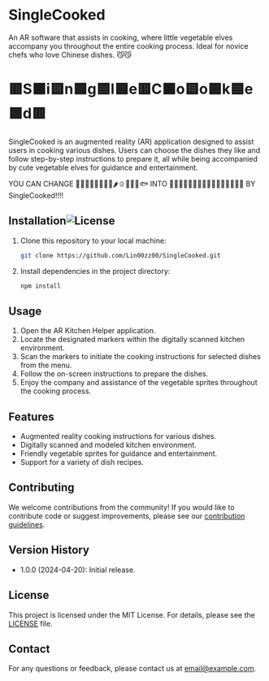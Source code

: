 # SingleCooked
An AR software that assists in cooking, where little vegetable elves accompany you throughout the entire cooking process. Ideal for novice chefs who love Chinese dishes. :smirk_cat::smirk_cat:

# 🟥S🟧i🟨n🟩g🟦l🟪e🟥C🟧o🟨o🟩k🟦e🟪d🟥

SingleCooked is an augmented reality (AR) application designed to assist users in cooking various dishes. Users can choose the dishes they like and follow step-by-step instructions to prepare it, all while being accompanied by cute vegetable elves for guidance and entertainment. 

YOU CAN CHANGE 🍅🥚🧅🍆🥕🥦🧄🥔🌶️🫑🐖🐔🐂🐟 INTO 🍖🌮🍳🍲🥗🍲🍳🍕🍚🍜🍝🍱🍛🍢🍥🍣 BY SingleCooked!!!!

## Installation![License](https://img.shields.io/badge/License-🍽️-yellow.svg)


1. Clone this repository to your local machine:

    ```bash
    git clone https://github.com/Lin00zz00/SingleCooked.git
    ```

2. Install dependencies in the project directory:

    ```bash
    npm install
    ```

## Usage

1. Open the AR Kitchen Helper application.
2. Locate the designated markers within the digitally scanned kitchen environment.
3. Scan the markers to initiate the cooking instructions for selected dishes from the menu.
4. Follow the on-screen instructions to prepare the dishes.
5. Enjoy the company and assistance of the vegetable sprites throughout the cooking process.

## Features

- Augmented reality cooking instructions for various dishes.
- Digitally scanned and modeled kitchen environment.
- Friendly vegetable sprites for guidance and entertainment.
- Support for a variety of dish recipes.

## Contributing

We welcome contributions from the community! If you would like to contribute code or suggest improvements, please see our [contribution guidelines](CONTRIBUTING.md).

## Version History

- 1.0.0 (2024-04-20): Initial release.

## License

This project is licensed under the MIT License. For details, please see the [LICENSE](LICENSE) file.

## Contact

For any questions or feedback, please contact us at [email@example.com](mailto:email@example.com).
